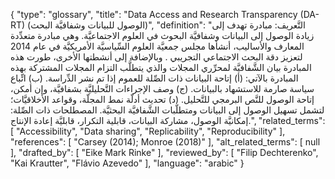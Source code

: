 {
    "type": "glossary",
    "title": "Data Access and Research Transparency (DA-RT) (الوصول للبيانات وشفافيَّة البحث)",
    "definition": "التَّعريف: مبادرة تهدف إلى زيادة الوصول إلى البيانات وشفافيَّة البحوث في العلوم الاجتماعيَّة. وهي مبادرة متعدِّدة المعارف والأساليب، أنشأها مجلس جمعيَّة العلوم السِّياسيَّة الأمريكيَّة في عام 2014 لتعزيز دقة البحث الاجتماعي التجريبي . وبالإضافة إلى أنشطتها الأخرى، طورت هذه المبادرة بيان الشَّفافيَّة لمحرِّري المجلات والذي يتطلَّب التزام المجلات المشتركة بهذه المبادرة بالآتي: (أ) إتاحة البيانات ذات الصِّلة للعموم إذا تم نشر الدِّراسة. (ب) اتِّباع سياسة صارمة للاستشهاد بالبيانات. (ج) وصف الإجراءات التَّحليليَّة بشفافيَّة، وإن أمكن، إتاحة الوصول للنَّص البرمجي للتَّحليل. (د) تحديث أدلّة نمط المجلّة، وقواعد الأخلاقيَّات؛ لتشمل تسهيل الوصول إلى البيانات ومتطلّبات الشَّفافيَّة البحثيَّة. المصطلحات ذات الصِّلة: إمكانيَّة الوصول، مشاركة البيانات، قابلية التكرار، قابليَّة إعادة الإنتاج.",
    "related_terms": [
        "Accessibility",
        "Data sharing",
        "Replicability",
        "Reproducibility"
    ],
    "references": [
        "Carsey (2014); Monroe (2018)"
    ],
    "alt_related_terms": [
        null
    ],
    "drafted_by": [
        "Eike Mark Rinke"
    ],
    "reviewed_by": [
        "Filip Dechterenko",
        "Kai Krautter",
        "Flávio Azevedo"
    ],
    "language": "arabic"
}